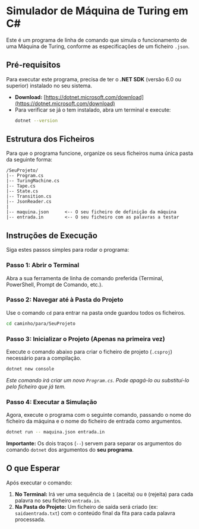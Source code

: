# Simulador de Máquina de Turing em C#

Este é um programa de linha de comando que simula o funcionamento de uma Máquina de Turing, conforme as especificações de um ficheiro `.json`.

## Pré-requisitos

Para executar este programa, precisa de ter o **.NET SDK** (versão 6.0 ou superior) instalado no seu sistema.

- **Download:** [https://dotnet.microsoft.com/download](https://dotnet.microsoft.com/download)
- Para verificar se já o tem instalado, abra um terminal e execute:
  ```bash
  dotnet --version
  ```

## Estrutura dos Ficheiros

Para que o programa funcione, organize os seus ficheiros numa única pasta da seguinte forma:

```
/SeuProjeto/
|-- Program.cs
|-- TuringMachine.cs
|-- Tape.cs
|-- State.cs
|-- Transition.cs
|-- JsonReader.cs
|
|-- maquina.json      <-- O seu ficheiro de definição da máquina
|-- entrada.in        <-- O seu ficheiro com as palavras a testar
```

## Instruções de Execução

Siga estes passos simples para rodar o programa:

### Passo 1: Abrir o Terminal

Abra a sua ferramenta de linha de comando preferida (Terminal, PowerShell, Prompt de Comando, etc.).

### Passo 2: Navegar até à Pasta do Projeto

Use o comando `cd` para entrar na pasta onde guardou todos os ficheiros.

```bash
cd caminho/para/SeuProjeto
```

### Passo 3: Inicializar o Projeto (Apenas na primeira vez)

Execute o comando abaixo para criar o ficheiro de projeto (`.csproj`) necessário para a compilação.

```bash
dotnet new console
```
*Este comando irá criar um novo `Program.cs`. Pode apagá-lo ou substituí-lo pelo ficheiro que já tem.*

### Passo 4: Executar a Simulação

Agora, execute o programa com o seguinte comando, passando o nome do ficheiro da máquina e o nome do ficheiro de entrada como argumentos.

```bash
dotnet run -- maquina.json entrada.in
```

**Importante:** Os dois traços (`--`) servem para separar os argumentos do comando `dotnet` dos argumentos do **seu programa**.

## O que Esperar

Após executar o comando:

1.  **No Terminal:** Irá ver uma sequência de `1` (aceita) ou `0` (rejeita) para cada palavra no seu ficheiro `entrada.in`.
2.  **Na Pasta do Projeto:** Um ficheiro de saída será criado (ex: `saidaentrada.txt`) com o conteúdo final da fita para cada palavra processada.
